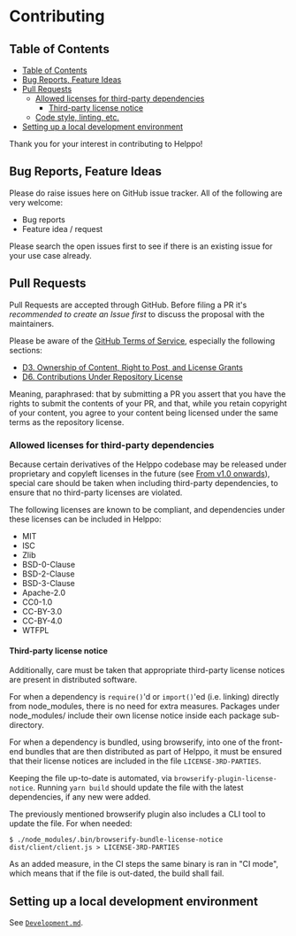 # Contributing

## Table of Contents

<!-- hohhoijaa -->

- [Table of Contents](#table-of-contents)
- [Bug Reports, Feature Ideas](#bug-reports-feature-ideas)
- [Pull Requests](#pull-requests)
  - [Allowed licenses for third-party dependencies](#allowed-licenses-for-third-party-dependencies)
    - [Third-party license notice](#third-party-license-notice)
  - [Code style, linting, etc.](#code-style-linting-etc)
- [Setting up a local development environment](#setting-up-a-local-development-environment)

<!-- /hohhoijaa -->

Thank you for your interest in contributing to Helppo!

## Bug Reports, Feature Ideas

Please do raise issues here on GitHub issue tracker. All of the following are very welcome:

- Bug reports
- Feature idea / request

Please search the open issues first to see if there is an existing issue for your use case already.

## Pull Requests

Pull Requests are accepted through GitHub. Before filing a PR it's _recommended to create an Issue first_ to discuss the proposal with the maintainers.

Please be aware of the [GitHub Terms of Service](https://github.com/site/terms), especially the following sections:

- [D3. Ownership of Content, Right to Post, and License Grants](https://github.com/site/terms#3-ownership-of-content-right-to-post-and-license-grants)
- [D6. Contributions Under Repository License](https://github.com/site/terms#6-contributions-under-repository-license)

Meaning, paraphrased: that by submitting a PR you assert that you have the rights to submit the contents of your PR, and that, while you retain copyright of your content, you agree to your content being licensed under the same terms as the repository license.

### Allowed licenses for third-party dependencies

Because certain derivatives of the Helppo codebase may be released under proprietary and copyleft licenses in the future (see [From v1.0 onwards](../README.md#from-v10-onwards)), special care should be taken when including third-party dependencies, to ensure that no third-party licenses are violated.

The following licenses are known to be compliant, and dependencies under these licenses can be included in Helppo:

- MIT
- ISC
- Zlib
- BSD-0-Clause
- BSD-2-Clause
- BSD-3-Clause
- Apache-2.0
- CC0-1.0
- CC-BY-3.0
- CC-BY-4.0
- WTFPL

#### Third-party license notice

Additionally, care must be taken that appropriate third-party license notices are present in distributed software.

For when a dependency is `require()`'d or `import()`'ed (i.e. linking) directly from node_modules, there is no need for extra measures. Packages under node_modules/ include their own license notice inside each package sub-directory.

For when a dependency is bundled, using browserify, into one of the front-end bundles that are then distributed as part of Helppo, it must be ensured that their license notices are included in the file `LICENSE-3RD-PARTIES`.

Keeping the file up-to-date is automated, via `browserify-plugin-license-notice`. Running `yarn build` should update the file with the latest dependencies, if any new were added.

The previously mentioned browserify plugin also includes a CLI tool to update the file. For when needed:

```shell
$ ./node_modules/.bin/browserify-bundle-license-notice dist/client/client.js > LICENSE-3RD-PARTIES
```

As an added measure, in the CI steps the same binary is ran in "CI mode", which means that if the file is out-dated, the build shall fail.

## Setting up a local development environment

See [`Development.md`](./Development.md).
